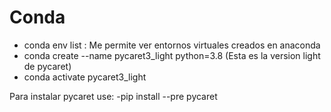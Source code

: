 # Conda

- conda env list : Me permite ver entornos virtuales creados en anaconda
- conda create --name pycaret3_light python=3.8  (Esta es la version light de pycaret)
- conda activate pycaret3_light

Para instalar pycaret use:
-pip install --pre pycaret
